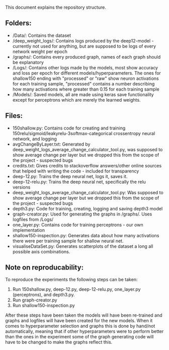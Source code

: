 This document explains the repository structure. 

Folders: 
- 

* /Data/: Contains the dataset 
* /deep_weight_logs/: Contains logs produced by the deep12-model - currently not used for anything, but are supposed to be logs of every network weight per epoch
* /graphs/: Contains every produced graph, names of each graph should be explanatory
* /Logs/: Contains other logs made by the models, most show accuracy and loss per epoch
for different models/hyperparameters. The ones for shallow150 ending with "processed" or "raw" show 
neuron activations for each training sample, "processed" contains a number describing
how many activations where greater than 0.15 for each training sample
* /Models/: Saved models, all are made using keras save functionality except for perceptrons which
are merely the learned weights. 

Files: 
- 
* 150shallow.py: Contains code for creating and training 150relu/sigmoid/leakyrelu-3softmax-categorical crossentropy neural network, and logging
* avgChangeByLayer.txt: Generated by deep_weight_logs_average_change_calculator_tool.py, was supposed to show average change
per layer but we dropped this from the scope of the project - suspected bugs
* credits.txt: Gives credits to stackoverflow answers/other online sources that helped with writing the code - included for transparency
* deep-12.py: Trains the deep neural net, logs it, saves it. 
* deep-12-relu.py: Trains the deep neural net, specifically the relu versions
* deep_weight_logs_average_change_calculator_tool.py: Was supposed to show average change
per layer but we dropped this from the scope of the project - suspected bugs
* depth3.py: Code for training, creating, logging and saving depth3 model
* graph-creator.py: Used for generating the graphs in /graphs/. Uses logfiles from /Logs/
* one_layer.py: Contains code for training perceptrons - our own implementation
* shallow150-inspection.py: Generates data about how many activations there were per training sample
for shallow neural net. 
* visualiseDataSet.py: Generates scatterplots of the dataset a long all possible axis combinations.


Note on reproducability: 
- 
To reproduce the experiments the following steps can be taken: 
1. Run 150shallow.py, deep-12.py, deep-12-relu.py, one_layer.py (perceptrons), and depth3.py. 
2. Run graph-creator.py
3. Run shallow150-inspection.py 

After these steps have been taken the models will have been re-trained and graphs and logfiles will have been created
for the new models. When it comes to hyperparameter selection and graphs this is done by hand/not automatically, 
meaning that if other hyperparameters were to perform better than the ones in the experiment some of the graph
generating code will have to be changed to make the graphs reflect this. 